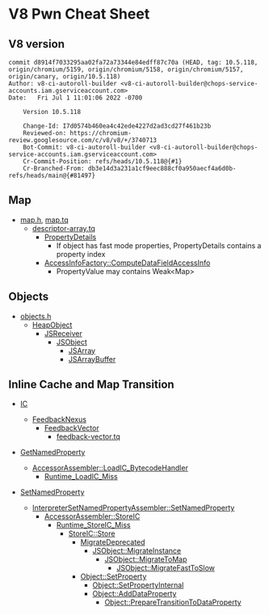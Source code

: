 # V8 Pwn Cheat Sheet

## V8 version
```
commit d8914f7033295aa02fa72a73344e84edff87c70a (HEAD, tag: 10.5.118, origin/chromium/5159, origin/chromium/5158, origin/chromium/5157, origin/canary, origin/10.5.118)
Author: v8-ci-autoroll-builder <v8-ci-autoroll-builder@chops-service-accounts.iam.gserviceaccount.com>
Date:   Fri Jul 1 11:01:06 2022 -0700

    Version 10.5.118

    Change-Id: I7d0574b460ea4c42ede4227d2ad3cd27f461b23b
    Reviewed-on: https://chromium-review.googlesource.com/c/v8/v8/+/3740713
    Bot-Commit: v8-ci-autoroll-builder <v8-ci-autoroll-builder@chops-service-accounts.iam.gserviceaccount.com>
    Cr-Commit-Position: refs/heads/10.5.118@{#1}
    Cr-Branched-From: db3e14d3a231a1cf9eec888cf0a950aecf4a6d0b-refs/heads/main@{#81497}
```

## Map
* [map.h](https://chromium.googlesource.com/v8/v8.git/blob/e35039e7736c5aab4840f9e2c08da32ff26cc877/src/objects/map.h#L120-L200), [map.tq](https://chromium.googlesource.com/v8/v8.git/blob/6745405f4001dbfa46e34b32c673d4f6539d5c8c/src/objects/map.tq#L37)
	* [descriptor-array.tq](https://chromium.googlesource.com/v8/v8.git/blob/4dc5950974d93f5b2ca01d73cfce25ba40f2aa06/src/objects/descriptor-array.tq#L19)
		* [PropertyDetails](https://chromium.googlesource.com/v8/v8.git/blob/dd74a0232c623282472a4d55e88c5383e636c494/src/objects/property-details.h#L265-L302)
			* If object has fast mode properties, PropertyDetails contains a property index
		* [AccessInfoFactory::ComputeDataFieldAccessInfo](https://chromium.googlesource.com/v8/v8.git/blob/dd74a0232c623282472a4d55e88c5383e636c494/src/compiler/access-info.cc#L468-L475)
			* PropertyValue may contains Weak\<Map\>

## Objects
* [objects.h](https://chromium.googlesource.com/v8/v8.git/blob/8ca93205cc1c3b8f9e4c1b01e25e2cbfc0182701/src/objects/objects.h#L36-L211)
	* [HeapObject](https://chromium.googlesource.com/v8/v8.git/blob/f30f4815254b8eed9b23026ea0d984d18bb89c28/src/objects/heap-object.tq#L8)
		* [JSReceiver](https://chromium.googlesource.com/v8/v8.git/blob/39d0c5e7612dfdf19ecd7e7c7028e35763a400d3/src/objects/js-objects.tq#L8)
			* [JSObject](https://chromium.googlesource.com/v8/v8.git/blob/39d0c5e7612dfdf19ecd7e7c7028e35763a400d3/src/objects/js-objects.tq#L16)
				* [JSArray](https://chromium.googlesource.com/v8/v8.git/blob/25f0e32915930df1d53722b91177b1dee5202499/src/objects/js-array.tq#L52)
				* [JSArrayBuffer](https://chromium.googlesource.com/v8/v8.git/blob/ffbac83af0fffc35a475f99b65d6c9e6f1f3a9d1/src/objects/js-array-buffer.tq#L14)


## Inline Cache and Map Transition
* [IC](https://chromium.googlesource.com/v8/v8.git/blob/b636d185bcc58670c41b86e7a31acb93e26b7837/src/ic/ic.h#L161-L174)
	* [FeedbackNexus](https://chromium.googlesource.com/v8/v8.git/blob/5480e036d2ecfba1466683cf28f2b1108db2a70e/src/objects/feedback-vector.h#L911-L919)
		* [FeedbackVector](https://chromium.googlesource.com/v8/v8.git/blob/5480e036d2ecfba1466683cf28f2b1108db2a70e/src/objects/feedback-vector.h#L196-L197)
			* [feedback-vector.tq](https://chromium.googlesource.com/v8/v8.git/blob/14615a8d5143d63e79061644793e0c943fe8bb1f/src/objects/feedback-vector.tq#L30)

* [GetNamedProperty](https://chromium.googlesource.com/v8/v8.git/blob/0e9a55d24f9de82d2c1a378cb96227a815b1c42d/src/interpreter/interpreter-generator.cc#L544)
	* [AccessorAssembler::LoadIC\_BytecodeHandler](https://chromium.googlesource.com/v8/v8.git/blob/a0a786656f87f10b2845390ca6d07bebe0fcd73b/src/ic/accessor-assembler.cc#L3006)
		* [Runtime\_LoadIC\_Miss](https://chromium.googlesource.com/v8/v8.git/blob/a0a786656f87f10b2845390ca6d07bebe0fcd73b/src/ic/ic.cc#L2689-L2691)

* [SetNamedProperty](https://chromium.googlesource.com/v8/v8.git/blob/0e9a55d24f9de82d2c1a378cb96227a815b1c42d/src/interpreter/interpreter-generator.cc#L630-L631)
	* [InterpreterSetNamedPropertyAssembler::SetNamedProperty](https://chromium.googlesource.com/v8/v8.git/blob/0e9a55d24f9de82d2c1a378cb96227a815b1c42d/src/interpreter/interpreter-generator.cc#L607-L608)
		* [AccessorAssembler::StoreIC](https://chromium.googlesource.com/v8/v8.git/blob/a0a786656f87f10b2845390ca6d07bebe0fcd73b/src/ic/accessor-assembler.cc#L3705)
			* [Runtime\_StoreIC\_Miss](https://chromium.googlesource.com/v8/v8.git/blob/a0a786656f87f10b2845390ca6d07bebe0fcd73b/src/ic/ic.cc#L2848-L2850)
				* [StoreIC::Store](https://chromium.googlesource.com/v8/v8.git/blob/a0a786656f87f10b2845390ca6d07bebe0fcd73b/src/ic/ic.cc#L1804-L1806)
					* [MigrateDeprecated](https://chromium.googlesource.com/v8/v8.git/blob/a0a786656f87f10b2845390ca6d07bebe0fcd73b/src/ic/ic.cc#L358)
						* [JSObject::MigrateInstance](https://chromium.googlesource.com/v8/v8.git/blob/2650b3f7d6287ceedba18c3b18a49c58acd88a3a/src/objects/js-objects.cc#L3454)
							* [JSObject::MigrateToMap](https://chromium.googlesource.com/v8/v8.git/blob/2650b3f7d6287ceedba18c3b18a49c58acd88a3a/src/objects/js-objects.cc#L3363)
								* [JSObject::MigrateFastToSlow](https://chromium.googlesource.com/v8/v8.git/blob/2650b3f7d6287ceedba18c3b18a49c58acd88a3a/src/objects/js-objects.cc#L3031)
					* [Object::SetProperty](https://chromium.googlesource.com/v8/v8.git/blob/258b146b1b3848268659f9251a6ec5f0dd256531/src/objects/objects.cc#L2629)
						* [Object::SetPropertyInternal](https://chromium.googlesource.com/v8/v8.git/blob/258b146b1b3848268659f9251a6ec5f0dd256531/src/objects/objects.cc#L2595)
						* [Object::AddDataProperty](https://chromium.googlesource.com/v8/v8.git/blob/258b146b1b3848268659f9251a6ec5f0dd256531/src/objects/objects.cc#L2919-L2920)
							* [Object::PrepareTransitionToDataProperty](https://chromium.googlesource.com/v8/v8.git/blob/258b146b1b3848268659f9251a6ec5f0dd256531/src/objects/objects.cc#L2931-L2932)

